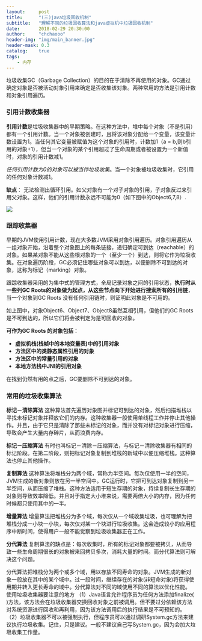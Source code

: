 ```yaml
---
layout:     post
title:      "(三)java垃圾回收机制"
subtitle:   "理解不同的垃圾回收算法和java虚拟机中垃圾回收机制"
date:       2018-02-29 20:30:00
author:     "chchaooo"
header-img: "img/main_banner.jpg"
header-mask: 0.3
catalog:    true
tags:
    - 内存
---
```


垃圾收集GC（Garbage Collection）的目的在于清除不再使用的对象。GC通过确定对象是否被活动对象引用来确定是否收集该对象。两种常用的方法是引用计数和对象引用遍历。

### 引用计数收集器

**引用计数**是垃圾收集器中的早期策略。在这种方法中，堆中每个对象（不是引用）都有一个引用计数。当一个对象被创建时，且将该对象分配给一个变量，该变量计数设置为1。当任何其它变量被赋值为这个对象的引用时，计数加1（a = b,则b引用的对象+1），但当一个对象的某个引用超过了生命周期或者被设置为一个新值时，对象的引用计数减1。

*任何引用计数为0的对象可以被当作垃圾收集*。当一个对象被垃圾收集时，它引用的任何对象计数减1。

**缺点**： 无法检测出循环引用。如父对象有一个对子对象的引用，子对象反过来引用父对象。这样，他们的引用计数永远不可能为0（如下图中的Object6,7,8）.

![](https://cl.ly/2d1P3e3R232L/Image%202018-02-25%20at%208.52.42%20%E4%B8%8B%E5%8D%88.png)

### 跟踪收集器

早期的JVM使用引用计数，现在大多数JVM采用对象引用遍历。对象引用遍历从一组对象开始，沿着整个对象图上的每条链接，递归确定可到达（reachable）的对象。如果某对象不能从这些根对象的一个（至少一个）到达，则将它作为垃圾收集。在对象遍历阶段，GC必须记住哪些对象可以到达，以便删除不可到达的对象，这称为标记（marking）对象。

跟踪收集器采用的为集中式的管理方式，全局记录对象之间的引用状态，**执行时从一些列GC  Roots的对象做为起点，从这些节点向下开始进行搜索所有的引用链**，当一个对象到GC  Roots 没有任何引用链时，则证明此对象是不可用的。

如上图中，对象Object6、Object7、Object8虽然互相引用，但他们的GC Roots是不可到达的，所以它们将会被判定为是可回收的对象。

**可作为GC Roots 的对象包括**：
* **虚拟机栈(栈帧中的本地变量表)中的引用对象**
* **方法区中的类静态属性引用的对象**
* **方法区中的常量引用的对象**
* **本地方法栈中JNI的引用对象**

在找到仍然有用的点之后，GC要删除不可到达的对象。

### 常用的垃圾收集算法

**标记－清除算法**
这种算法首先遍历对象图并标记可到达的对象，然后扫描堆栈以寻找未标记对象并释放它们的内存。这种收集器一般使用单线程工作并停止其他操作。并且，由于它只是清除了那些未标记的对象，而并没有对标记对象进行压缩，导致会产生大量内存碎片，从而浪费内存。

**标记－压缩算法**
有时也叫标记－清除－压缩算法，与标记－清除收集器有相同的标记阶段。在第二阶段，则把标记对象复制到堆栈的新域中以便压缩堆栈。这种算法也停止其他操作。

**复制算法**
这种算法将堆栈分为两个域，常称为半空间。每次仅使用一半的空间，JVM生成的新对象则放在另一半空间中。GC运行时，它把可到达对象复制到另一半空间，从而压缩了堆栈。这种方法适用于短生存期的对象，持续复制长生存期的对象则导致效率降低。并且对于指定大小堆来说，需要两倍大小的内存，因为任何时候都只使用其中的一半。

**增量算法**
增量算法把堆栈分为多个域，每次仅从一个域收集垃圾，也可理解为把堆栈分成一小块一小块，每次仅对某一个块进行垃圾收集。这会造成较小的应用程序中断时间，使得用户一般不能觉察到垃圾收集器正在工作。

**分代算法**
复制算法的缺点是：每次收集时，所有的标记对象都要被拷贝，从而导致一些生命周期很长的对象被来回拷贝多次，消耗大量的时间。而分代算法则可解决这个问题。

分代算法把堆栈分为两个或多个域，用以存放不同寿命的对象。JVM生成的新对象一般放在其中的某个域中。过一段时间，继续存在的对象(非短命对象)将获得使用期并转入更长寿命的域中。分代算法对不同的域使用不同的算法以优化性能。
使用垃圾收集器要注意的地方
（1）Java语言允许程序员为任何方法添加finalize( )方法，该方法会在垃圾收集器交换回收对象之前被调用。但不要过分依赖该方法对系统资源进行回收和再利用，因为该方法调用后的执行结果是不可预知的。
（2）垃圾收集器不可以被强制执行，但程序员可以通过调研System.gc方法来建议执行垃圾收集。记住，只是建议。一般不建议自己写System.gc，因为会加大垃圾收集工作量。

